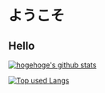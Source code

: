 # ようこそ
## Hello

[![hogehoge's github stats](https://github-readme-stats.vercel.app/api?username=michiya96&hide=contribs&count_private=true&show_icons=true&theme=tokyonight)](https://github.com/michiya96/)
<!-- ソースコード統計 -->
[![Top used Langs](https://github-readme-stats.vercel.app/api/top-langs/?username=michiya96&layout=compact&theme=tokyonight)](https://github.com/michiya96/)

<!--
**michiya96/michiya96** is a ✨ _special_ ✨ repository because its `README.md` (this file) appears on your GitHub profile.

Here are some ideas to get you started:

- 🔭 I’m currently working on ...
- 🌱 I’m currently learning ...
- 👯 I’m looking to collaborate on ...
- 🤔 I’m looking for help with ...
- 💬 Ask me about ...
- 📫 How to reach me: ...
- 😄 Pronouns: ...
- ⚡ Fun fact: ...
-->
